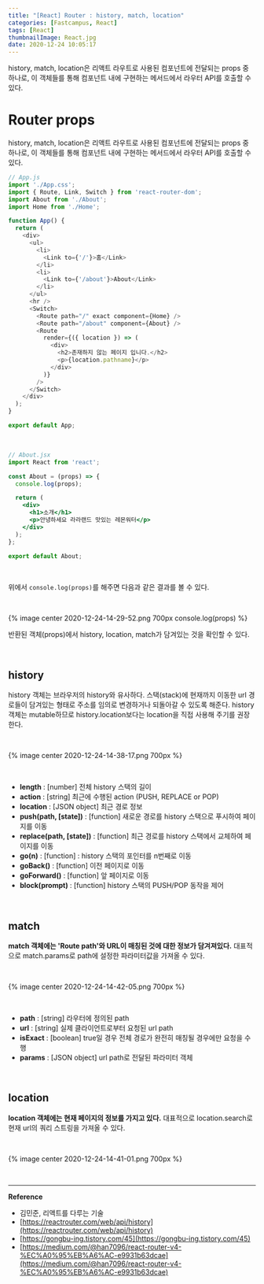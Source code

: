 ```yaml
---
title: "[React] Router : history, match, location"
categories: [Fastcampus, React]
tags: [React]
thumbnailImage: React.jpg
date: 2020-12-24 10:05:17
---
```


<!-- more -->
history, match, location은 리액트 라우트로 사용된 컴포넌트에 전달되는 props 중 하나로, 이 객체들를 통해 컴포넌트 내에 구현하는 메서드에서 라우터 API를 호출할 수 있다.  
<!-- excerpt -->

# Router props

history, match, location은 리액트 라우트로 사용된 컴포넌트에 전달되는 props 중 하나로, 이 객체들를 통해 컴포넌트 내에 구현하는 메서드에서 라우터 API를 호출할 수 있다. 

```js
// App.js
import './App.css';
import { Route, Link, Switch } from 'react-router-dom';
import About from './About';
import Home from './Home';

function App() {
  return (
    <div>
      <ul>
        <li>
          <Link to={'/'}>홈</Link>
        </li>
        <li>
          <Link to={'/about'}>About</Link>
        </li>
      </ul>
      <hr />
      <Switch>
        <Route path="/" exact component={Home} />
        <Route path="/about" component={About} />
        <Route
          render={({ location }) => (
            <div>
              <h2>존재하지 않는 페이지 입니다.</h2>
              <p>{location.pathname}</p>
            </div>
          )}
        />
      </Switch>
    </div>
  );
}

export default App;
```
<br>

```jsx
// About.jsx
import React from 'react';

const About = (props) => {
  console.log(props);

  return (
    <div>
      <h1>소개</h1>
      <p>안녕하세요 라라랜드 맛있는 레몬워터</p>
    </div>
  );
};

export default About;
```

<br>

위에서 `console.log(props)`를 해주면 다음과 같은 결과를 볼 수 있다.

<br>

{% image center 2020-12-24-14-29-52.png 700px console.log(props) %}


반환된 객체(props)에서 history, location, match가 담겨있는 것을 확인할 수 있다.


<Br>

## history
history 객체는 브라우저의 history와 유사하다. 
스택(stack)에 현재까지 이동한 url 경로들이 담겨있는 형태로 주소를 임의로 변경하거나 되돌아갈 수 있도록 해준다. 
history객체는 mutable하므로 history.location보다는 location을 직접 사용해 주기를 권장한다.

<Br>

{% image center 2020-12-24-14-38-17.png 700px %}

<Br>

- **length** : [number] 전체 history 스택의 길이
- **action** : [string] 최근에 수행된 action (PUSH, REPLACE or POP)
- **location** : [JSON object] 최근 경로 정보
- **push(path, [state])** : [function] 새로운 경로를 history 스택으로 푸시하여 페이지를 이동
- **replace(path, [state])** : [function] 최근 경로를 history 스택에서 교체하여 페이지를 이동
- **go(n)** : [function] : history 스택의 포인터를 n번째로 이동
- **goBack()** : [function] 이전 페이지로 이동
- **goForward()** : [function] 앞 페이지로 이동
- **block(prompt)** : [function] history 스택의 PUSH/POP 동작을 제어

<Br>

## match
**match 객체에는 'Route path'와 URL이 매칭된 것에 대한 정보가 담겨져있다.** 
대표적으로 match.params로 path에 설정한 파라미터값을 가져올 수 있다.

<Br>

{% image center 2020-12-24-14-42-05.png 700px %}

<Br>

- **path** : [string] 라우터에 정의된 path
- **url** : [string] 실제 클라이언트로부터 요청된 url path
- **isExact** : [boolean] true일 경우 전체 경로가 완전히 매칭될 경우에만 요청을 수행
- **params** : [JSON object] url path로 전달된 파라미터 객체 
<br>

## location
**location 객체에는 현재 페이지의 정보를 가지고 있다.** 
대표적으로 location.search로 현재 url의 쿼리 스트링을 가져올 수 있다.


<Br>

{% image center 2020-12-24-14-41-01.png 700px %}

<Br>

---
**Reference**
- 김민준, 리액트를 다루는 기술
- [https://reactrouter.com/web/api/history](https://reactrouter.com/web/api/history)
- [https://gongbu-ing.tistory.com/45](https://gongbu-ing.tistory.com/45)
- [https://medium.com/@han7096/react-router-v4-%EC%A0%95%EB%A6%AC-e9931b63dcae](https://medium.com/@han7096/react-router-v4-%EC%A0%95%EB%A6%AC-e9931b63dcae)